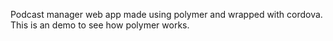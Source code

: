 Podcast manager web app made using polymer and wrapped with cordova.
This is an demo to see how polymer works.
